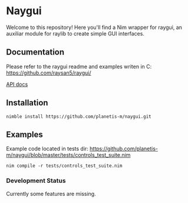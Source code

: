 # Naygui

Welcome to this repository! Here you'll find a Nim wrapper for raygui, an auxiliar module for raylib to create simple GUI interfaces.

## Documentation

Please refer to the raygui readme and examples writen in C:
https://github.com/raysan5/raygui/

[API docs](https://planetis-m.github.io/naygui/raygui.html)

## Installation

```
nimble install https://github.com/planetis-m/naygui.git
```

## Examples

Example code located in tests dir:
https://github.com/planetis-m/naygui/blob/master/tests/controls_test_suite.nim

```
nim compile -r tests/controls_test_suite.nim
```

### Development Status

Currently some features are missing.
